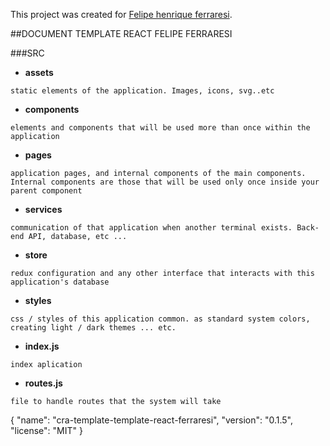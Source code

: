 This project was created for [Felipe henrique ferraresi](https://github.com/felipe1181/).

##DOCUMENT TEMPLATE REACT FELIPE FERRARESI

###SRC

- **assets**

```
static elements of the application. Images, icons, svg..etc
```

- **components**

```
elements and components that will be used more than once within the application
```

- **pages**

```
application pages, and internal components of the main components. Internal components are those that will be used only once inside your parent component
```

- **services**

```
communication of that application when another terminal exists. Back-end API, database, etc ... 
```

- **store**

```
redux configuration and any other interface that interacts with this application's database
```
 
- **styles**

```
css / styles of this application common. as standard system colors, creating light / dark themes ... etc. 
```
 
- **index.js**

```
index aplication
```

- **routes.js**

```
file to handle routes that the system will take 
``` 

{
  "name": "cra-template-template-react-ferraresi",
  "version": "0.1.5",
  "license": "MIT"
}
